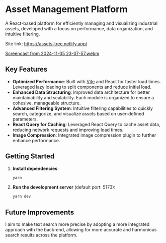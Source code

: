 # Asset Management Platform

A React-based platform for efficiently managing and visualizing industrial assets, developed with a focus on performance, data organization, and intuitive filtering.

Site link: https://assets-tree.netlify.app/

[Screencast from 2024-11-05 23-07-57.webm](https://github.com/user-attachments/assets/d8b192ad-5f29-4cf3-88e4-74ec64611542)

## Key Features

- **Optimized Performance**: Built with [Vite](https://vitejs.dev/) and React for faster load times. Leveraged lazy loading to split components and reduce initial load.
- **Enhanced Data Structuring**: Improved data architecture for better maintainability and scalability. Each module is organized to ensure a cohesive, manageable structure.
- **Advanced Filtering System**: Intuitive filtering capabilities to quickly search, categorize, and visualize assets based on user-defined parameters.
- **React Query for Caching**: Leveraged React Query to cache asset data, reducing network requests and improving load times.
- **Image Compression**: Integrated image compression plugin to further enhance performance.

## Getting Started

1. **Install dependencies**:
   ```bash
   yarn
   ```

2. **Run the development server** (default port: 5173):
   ```bash
   yarn dev
   ```

## Future Improvements

I aim to make text search more precise by adopting a more integrated approach with the back-end, allowing for more accurate and harmonious search results across the platform.
